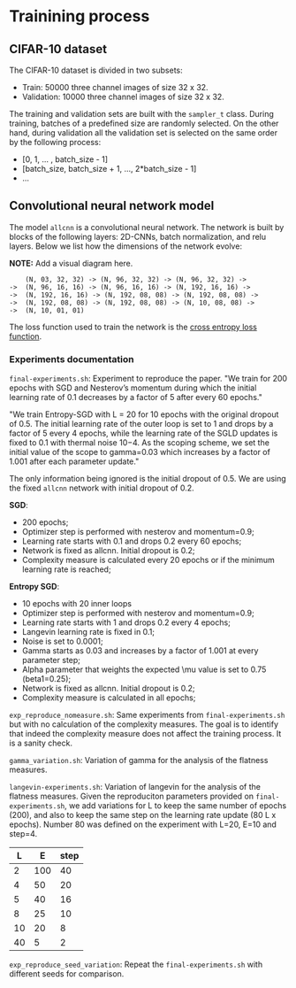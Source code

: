 # Trainining process

## CIFAR-10 dataset

The CIFAR-10 dataset is divided in two subsets:

* Train: 50000 three channel images of size 32 x 32.
* Validation: 10000 three channel images of size 32 x 32.

The training and validation sets are built with the `sampler_t` class. During training, batches of a predefined size are randomly selected. On the other hand, during validation all the validation set is selected on the same order by the following process:

* [0, 1, ... , batch\_size - 1]
* [batch\_size, batch\_size + 1, ..., 2*batch\_size - 1]
* ...

## Convolutional neural network model

The model `allcnn` is a convolutional neural network. The network is built by blocks of the following layers: 2D-CNNs, batch normalization, and relu layers. Below we list how the dimensions of the network evolve:

**NOTE:** Add a visual diagram here.

```
    (N, 03, 32, 32) -> (N, 96, 32, 32) -> (N, 96, 32, 32) ->
->  (N, 96, 16, 16) -> (N, 96, 16, 16) -> (N, 192, 16, 16) ->
->  (N, 192, 16, 16) -> (N, 192, 08, 08) -> (N, 192, 08, 08) ->
->  (N, 192, 08, 08) -> (N, 192, 08, 08) -> (N, 10, 08, 08) -> 
->  (N, 10, 01, 01)
```

The loss function used to train the network is the [cross entropy loss function](https://pytorch.org/docs/stable/generated/torch.nn.CrossEntropyLoss.html).

### Experiments documentation

`final-experiments.sh`: Experiment to reproduce the paper. "We train for 200 epochs with SGD and Nesterov’s momentum during which the initial learning rate of 0.1 decreases by a factor of 5 after every 60 epochs."

"We train Entropy-SGD with L = 20 for 10 epochs with the original dropout of 0.5. The initial learning rate of the outer loop is set to 1 and drops by a factor of 5 every 4 epochs, while the learning rate of the SGLD updates is fixed to 0.1 with thermal noise 10−4. As the scoping scheme, we set the initial value of the scope to gamma=0.03 which increases by a factor of 1.001 after each parameter update."

The only information being ignored is the initial dropout of 0.5. We are using the fixed `allcnn` network with initial dropout of 0.2.

**SGD**: 
- 200 epochs;
- Optimizer step is performed with nesterov and momentum=0.9;
- Learning rate starts with 0.1 and drops 0.2 every 60 epochs;
- Network is fixed as allcnn. Initial dropout is 0.2;
- Complexity measure is calculated every 20 epochs or if the minimum learning rate is reached;

**Entropy SGD**:
- 10 epochs with 20 inner loops
- Optimizer step is performed with nesterov and momentum=0.9;
- Learning rate starts with 1 and drops 0.2 every 4 epochs;
- Langevin learning rate is fixed in 0.1;
- Noise is set to 0.0001;
- Gamma starts as 0.03 and increases by a factor of 1.001 at every parameter step;
- Alpha parameter that weights the expected \mu value is set to 0.75 (beta1=0.25);
- Network is fixed as allcnn. Initial dropout is 0.2;
- Complexity measure is calculated in all epochs;

`exp_reproduce_nomeasure.sh`: Same experiments from `final-experiments.sh` but with no calculation of the complexity measures. The goal is to identify that indeed the complexity measure does not affect the training process. It is a sanity check.

`gamma_variation.sh`: Variation of gamma for the analysis of the flatness measures.

`langevin-experiments.sh`: Variation of langevin for the analysis of the flatness measures. Given the reproduciton parameters provided on `final-experiments.sh`, we add variations for L to keep the same number of epochs (200), and also to keep the same step on the learning rate update (80 L x epochs). Number 80 was defined on the experiment with L=20, E=10 and step=4. 

| L| E| step|
| - | - | - |
|2 | 100|40 |
|4|50| 20|
|5 |40 | 16 |
| 8| 25| 10|
|10 |20 | 8|
|40 | 5 | 2| 

`exp_reproduce_seed_variation`: Repeat the `final-experiments.sh` with different seeds for comparison. 